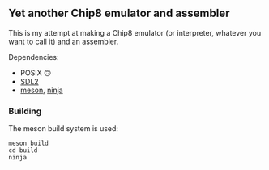 ## Yet another Chip8 emulator and assembler

This is my attempt at making a Chip8 emulator (or interpreter, whatever you
want to call it) and an assembler.

Dependencies:

* POSIX 🙃
* [SDL2](https://www.libsdl.org/)
* [meson](http://mesonbuild.com/), [ninja](https://ninja-build.org/)

### Building

The meson build system is used:

```
meson build
cd build
ninja
```

